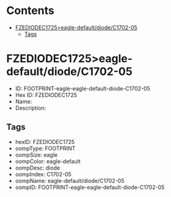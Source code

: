 



Contents
========

* [FZEDIODEC1725>eagle-default/diode/C1702-05](#fzediodec1725eagle-defaultdiodec1702-05)
	* [Tags](#tags)

# FZEDIODEC1725>eagle-default/diode/C1702-05

- ID: FOOTPRINT-eagle-eagle-default-diode-C1702-05
- Hex ID: FZEDIODEC1725
- Name: 
- Description: 

## Tags

- hexID: FZEDIODEC1725
- oompType: FOOTPRINT
- oompSize: eagle
- oompColor: eagle-default
- oompDesc: diode
- oompIndex: C1702-05
- oompName: eagle-default/diode/C1702-05
- oompID: FOOTPRINT-eagle-eagle-default-diode-C1702-05
